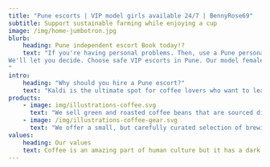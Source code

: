 ```yaml
---
title: "Pune escorts | VIP model girls available 24/7 | BennyRose69"
subtitle: Support sustainable farming while enjoying a cup
image: /img/home-jumbotron.jpg
blurb:
    heading: Pune independent escort Book today!?
    text: "If you're having personal problems. Then, use a Pune personal shopper. Our beautiful escorts will keep you entertained all night long.
We'll let you decide. Choose safe VIP escorts in Pune. Our model females escorts WhatsApp number will provide you the most amazing evenings of your life.
"
intro:
    heading: "Why should you hire a Pune escort?"
    text: "Kaldi is the ultimate spot for coffee lovers who want to learn about their java’s origin and support the farmers that grew it. We take coffee production, roasting and brewing seriously and we’re glad to pass that knowledge to anyone."
products:
    - image: img/illustrations-coffee.svg
      text: "We sell green and roasted coffee beans that are sourced directly from independent farmers and farm cooperatives. We’re proud to offer a variety of coffee beans grown with great care for the environment and local communities. Check our post or contact us directly for current availability."
    - image: /img/illustrations-coffee-gear.svg
      text: "We offer a small, but carefully curated selection of brewing gear and tools for every taste and experience level. No matter if you roast your own beans or just bought your first french press, you’ll find a gadget to fall in love with in our shop."
values:
    heading: Our values
    text: Coffee is an amazing part of human culture but it has a dark side too – one of colonialism and mindless abuse of natural resources and human lives. We want to turn this around and return the coffee trade to the drink’s exhilarating, empowering and unifying nature.
---
```


